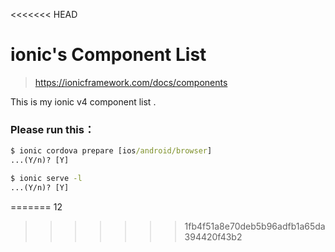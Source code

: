 <<<<<<< HEAD
# ionic's Component List
>https://ionicframework.com/docs/components

This is my ionic v4 component list .

### Please run this：
```cmd
$ ionic cordova prepare [ios/android/browser] 
...(Y/n)? [Y]

$ ionic serve -l
...(Y/n)? [Y]
```
=======
12
>>>>>>> 1fb4f51a8e70deb5b96adfb1a65da394420f43b2
